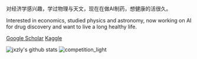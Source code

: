 对经济学感兴趣，学过物理与天文，现在在做AI制药，想健康的活很久。

Interested in economics, studied physics and astronomy, now working on AI for drug discovery and want to live a long healthy life.

[Google Scholar](https://scholar.google.com/citations?user=BCeSqgoAAAAJ&hl=en)
[Kaggle](www.kaggle.com)

![jxzly's github stats](https://github-readme-stats.vercel.app/api?username=jxzly&show_icons=true&hide_border=true)
![competition_light](https://road-to-kaggle-grandmaster.vercel.app/api/badges/daishu/competition/light)

